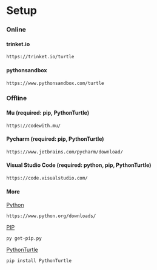 # Setup

### Online

#### trinket.io

```
https://trinket.io/turtle
```

#### pythonsandbox

```
https://www.pythonsandbox.com/turtle
```

### Offline

#### Mu (required: pip, PythonTurtle)

```
https://codewith.mu/
```

#### Pycharm (required: pip, PythonTurtle)

```
https://www.jetbrains.com/pycharm/download/
```

#### Visual Studio Code (required: python, pip, PythonTurtle)

```
https://code.visualstudio.com/
```

#### More

[Python](https://www.python.org/downloads/)

```
https://www.python.org/downloads/
```

[PIP](https://pip.pypa.io/en/stable/installation/)

```
py get-pip.py
```

[PythonTurtle](https://pypi.org/project/PythonTurtle/)

```
pip install PythonTurtle
```

